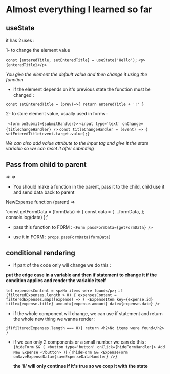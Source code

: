 # Almost everything I learned so far

## useState

it has 2 uses :

1- to change the element value

`const [enteredTitle, setEnteredTitle] = useState('Hello');`
`<p>{enteredTitle}</p>`

_You give the element the default value and then change it using the function_

- if the element depends on it's previous state the function must be changed :

`const setEnteredTitle = (prev)=>{ return enteredTitle + '!' }`

2- to store element value, usually used in forms :

` <form onSubmit={submitHandler}>`
`<input type='text' onChange={titleChangeHandler} />`
`const titleChangeHandler = (event) => { setEnteredTitle(event.target.value);}`

_We can also add value attribute to the input tag and give it the state variable so we can reset it after submiting_

## Pass from child to parent

_<Form> => <NewExpense> => <App>_

- You should make a function in the parent, pass it to the child, child use it and send data back to parent

NewExpense function (parent) =>

'const getFormData = (formData) => {
const data = {
...formData,
};
console.log(data)
};'

- pass this function to FORM : `<Form passFormData={getFormData} />`

- use it in FORM : `props.passFormData(formData)`

## conditional rendering

- if part of the code only will change we do this :

**put the edge case in a variable and then if statement to change it if the condition applies and render the variable itself**

`let expensesContent = <p>No items were found</p>;`
`if (filteredExpenses.length > 0) { expensesContent = filteredExpenses.map((expense) => ( <ExpenseItem key={expense.id} title={expense.title} amount={expense.amount} date={expense.date} />`

- if the whole component will change, we can use if statement and return the whole new thing we wanna render :

`if(filteredExpenses.length === 0){ return <h2>No items were found</h2> }`

- if we can only 2 components or a small number we can do this :
  ` {hideForm && ( <button type='button' onClick={hideFormHandler}> Add New Expense </button> )}`
  `{!hideForm && <ExpenseForm onSaveExpenseData={saveExpenseDataHandler} />}`

  **the '&' will only continue if it's true so we coop it with the state**
